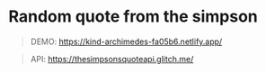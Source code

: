 # Random quote from the simpson
> DEMO: https://kind-archimedes-fa05b6.netlify.app/

> API: https://thesimpsonsquoteapi.glitch.me/